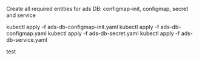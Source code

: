 Create all required entities for ads DB: configmap-init, configmap, secret and service

kubectl apply -f ads-db-configmap-init.yaml 
kubectl apply -f ads-db-configmap.yaml 
kubectl apply -f ads-db-secret.yaml 
kubectl apply -f ads-db-service.yaml 

test
